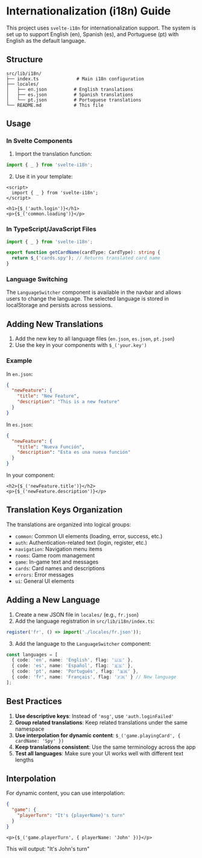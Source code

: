 # Internationalization (i18n) Guide

This project uses `svelte-i18n` for internationalization support. The system is set up to support English (en), Spanish (es), and Portuguese (pt) with English as the default language.

## Structure

```
src/lib/i18n/
├── index.ts              # Main i18n configuration
├── locales/
│   ├── en.json          # English translations
│   ├── es.json          # Spanish translations
│   └── pt.json          # Portuguese translations
└── README.md            # This file
```

## Usage

### In Svelte Components

1. Import the translation function:
```typescript
import { _ } from 'svelte-i18n';
```

2. Use it in your template:
```svelte
<script>
  import { _ } from 'svelte-i18n';
</script>

<h1>{$_('auth.login')}</h1>
<p>{$_('common.loading')}</p>
```

### In TypeScript/JavaScript Files

```typescript
import { _ } from 'svelte-i18n';

export function getCardName(cardType: CardType): string {
  return $_('cards.spy'); // Returns translated card name
}
```

### Language Switching

The `LanguageSwitcher` component is available in the navbar and allows users to change the language. The selected language is stored in localStorage and persists across sessions.

## Adding New Translations

1. Add the new key to all language files (`en.json`, `es.json`, `pt.json`)
2. Use the key in your components with `$_('your.key')`

### Example

In `en.json`:
```json
{
  "newFeature": {
    "title": "New Feature",
    "description": "This is a new feature"
  }
}
```

In `es.json`:
```json
{
  "newFeature": {
    "title": "Nueva Función",
    "description": "Esta es una nueva función"
  }
}
```

In your component:
```svelte
<h2>{$_('newFeature.title')}</h2>
<p>{$_('newFeature.description')}</p>
```

## Translation Keys Organization

The translations are organized into logical groups:

- `common`: Common UI elements (loading, error, success, etc.)
- `auth`: Authentication-related text (login, register, etc.)
- `navigation`: Navigation menu items
- `rooms`: Game room management
- `game`: In-game text and messages
- `cards`: Card names and descriptions
- `errors`: Error messages
- `ui`: General UI elements

## Adding a New Language

1. Create a new JSON file in `locales/` (e.g., `fr.json`)
2. Add the language registration in `src/lib/i18n/index.ts`:
```typescript
register('fr', () => import('./locales/fr.json'));
```
3. Add the language to the `LanguageSwitcher` component:
```typescript
const languages = [
  { code: 'en', name: 'English', flag: '🇺🇸' },
  { code: 'es', name: 'Español', flag: '🇪🇸' },
  { code: 'pt', name: 'Português', flag: '🇧🇷' },
  { code: 'fr', name: 'Français', flag: '🇫🇷' } // New language
];
```

## Best Practices

1. **Use descriptive keys**: Instead of `'msg'`, use `'auth.loginFailed'`
2. **Group related translations**: Keep related translations under the same namespace
3. **Use interpolation for dynamic content**: `$_('game.playingCard', { cardName: 'Spy' })`
4. **Keep translations consistent**: Use the same terminology across the app
5. **Test all languages**: Make sure your UI works well with different text lengths

## Interpolation

For dynamic content, you can use interpolation:

```json
{
  "game": {
    "playerTurn": "It's {playerName}'s turn"
  }
}
```

```svelte
<p>{$_('game.playerTurn', { playerName: 'John' })}</p>
```

This will output: "It's John's turn" 